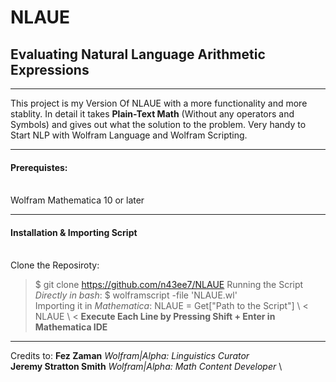 # NLAUE
## Evaluating Natural Language Arithmetic Expressions 

______________________________________________________
This project is my Version Of NLAUE with a more functionality and more stablity. In detail it takes **Plain-Text Math** (Without any operators and Symbols) and gives out what the solution to the problem. Very handy to Start NLP with Wolfram Language and Wolfram Scripting.
______________________________________________________

#### Prerequistes: 
 \
Wolfram Mathematica 10 or later 
______________________________________________________

#### Installation & Importing Script
 \
Clone the Reposiroty: 
> $ git clone https://github.com/n43ee7/NLAUE
Running the Script _Directly in bash_:
> $ wolframscript -file 'NLAUE.wl' 
 \
Importing it in _Mathematica_:
> NLAUE = Get["Path to the Script"] \ <
> NLAUE \ <
**Execute Each Line by Pressing Shift + Enter in Mathematica IDE**
______________________________________________________

Credits to: 
**Fez Zaman** _Wolfram|Alpha: Linguistics Curator_ \
**Jeremy Stratton Smith** _Wolfram|Alpha: Math Content Developer_ \
